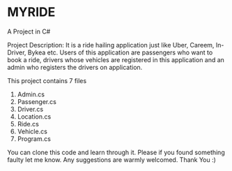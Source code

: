 # MYRIDE
A Project in C#

Project Description:
It is a ride hailing application just like Uber, Careem, In-Driver, Bykea etc. 
Users of this application are passengers who want to book a ride, 
drivers whose vehicles are registered in this application and an admin who registers the drivers on 
application.

This project contains 7 files
1. Admin.cs
2. Passenger.cs
3. Driver.cs
4. Location.cs
5. Ride.cs
6. Vehicle.cs
7. Program.cs

You can clone this code and learn through it. 
Please if you found something faulty let me know. Any suggestions are warmly welcomed. 
Thank You :)
